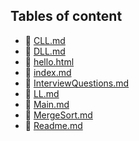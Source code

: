 ## Tables of content
- 🤣 [CLL.md](./CLL.md)
- 🤣 [DLL.md](./DLL.md)
- 🤣 [hello.html](./hello.html)
- 🤣 [index.md](./index.md)
- 🤣 [InterviewQuestions.md](./InterviewQuestions.md)
- 🤣 [LL.md](./LL.md)
- 🤣 [Main.md](./Main.md)
- 🤣 [MergeSort.md](./MergeSort.md)
- 🤣 [Readme.md](./Readme.md)

